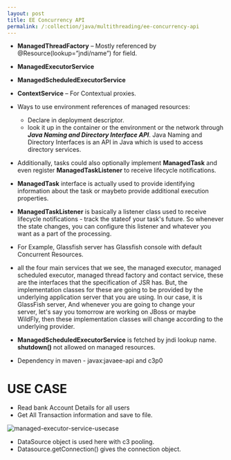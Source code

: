 ```yaml
---
layout: post
title: EE Concurrency API
permalink: /:collection/java/multithreading/ee-concurrency-api
---
```



- **ManagedThreadFactory** – Mostly referenced by @Resource(lookup=”jndi/name”) for field.
- **ManagedExecutorService**
- **ManagedScheduledExecutorService**
- **ContextService** – For Contextual proxies.

- Ways to use environment references of managed resources:
	- Declare in deployment descriptor.
	- look it up in the container or the environment or the network through ***Java Naming and Directory Interface API***. Java Naming and Directory Interfaces is an API in Java which is used to access directory services.
- Additionally, tasks could also optionally implement **ManagedTask** and even register **ManagedTaskListener** to receive lifecycle notifications.
- **ManagedTask** interface is actually used to provide identifying information about the task or maybeto provide additional execution properties.
- **ManagedTaskListener** is basically a listener class used to receive lifecycle notifications - track the stateof your task's future. So whenever the state changes, you can configure this listener and whatever you want as a part of the processing.
- For Example, Glassfish server has Glassfish console with default Concurrent Resources.
- all the four main services that we see, the managed executor, managed scheduled executor, managed thread factory and contact service, these are the interfaces that the specification of JSR has. But, the implementation classes for these are going to be provided by the underlying application server that you are using. In our case, it is GlassFish server, And whenever you are going to change your server, let's say you tomorrow are working on JBoss or maybe WildFly, then these implementation classes will change according to the underlying provider.
- **ManagedScheduledExecutorService** is fetched by jndi lookup name. **shutdown()** not allowed on managed resources.
- Dependency in maven - javax:javaee-api and c3p0

# USE CASE
- Read bank Account Details for all users
- Get All Transaction information and save to file.

![managed-executor-service-usecase]({{site.cdn}}/java/multi-threading/managed-executor-service-usecase.png)

- DataSource object is used here with c3 pooling.
- Datasource.getConnection() gives the connection object.

